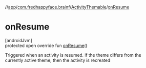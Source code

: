 //[app](../../../index.md)/[com.fredhappyface.brainf](../index.md)/[ActivityThemable](index.md)/[onResume](on-resume.md)

# onResume

[androidJvm]\
protected open override fun [onResume](on-resume.md)()

Triggered when an activity is resumed. If the theme differs from the currently active theme, then the activity is recreated
